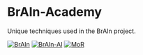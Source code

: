 # BrAIn-Academy
Unique techniques used in the BrAIn project.

<a href="https://resimlink.com/hcl48mk2" title="BrAIn"><img src="https://r.resimlink.com/hcl48mk2.png" title="BrAIn" alt="BrAIn"></a>
<a href="https://resimlink.com/sXDbncCkEtU" title="BrAIn-AI"><img src="https://r.resimlink.com/sXDbncCkEtU.png" title="BrAIn-AI" alt="BrAIn-AI"></a>
<a href="https://resimlink.com/Y1fnMg_0ecAW" title="MoR"><img src="https://r.resimlink.com/Y1fnMg_0ecAW.png" title="Method of Romania" alt="MoR"></a>
